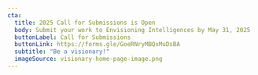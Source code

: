 ```yaml
---
cta:
  title: 2025 Call for Submissions is Open
  body: Submit your work to Envisioning Intelligences by May 31, 2025
  buttonLabel: Call for Submissions
  buttonLink: https://forms.gle/GoeRNryMBQxMuDsBA
  subtitle: "Be a visionary!"
  imageSource: visionary-home-page-image.png
---
```

